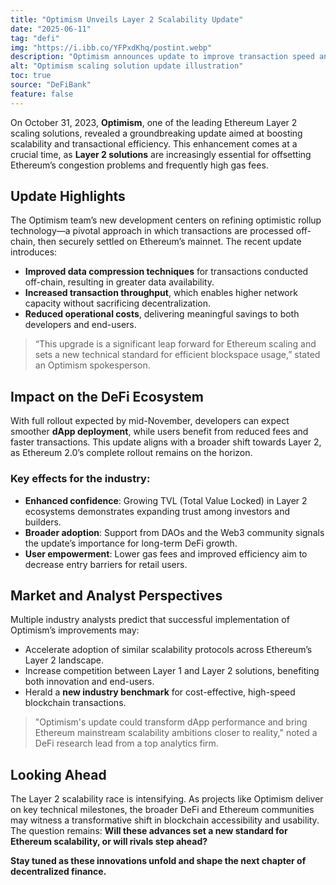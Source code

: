 ```yaml
---
title: "Optimism Unveils Layer 2 Scalability Update"
date: "2025-06-11"
tag: "defi"
img: "https://i.ibb.co/YFPxdKhq/postint.webp"
description: "Optimism announces update to improve transaction speed and lower fees for Ethereum Layer 2"
alt: "Optimism scaling solution update illustration"
toc: true
source: "DeFiBank"
feature: false
---
```


On October 31, 2023, **Optimism**, one of the leading Ethereum Layer 2 scaling solutions, revealed a groundbreaking update aimed at boosting scalability and transactional efficiency. This enhancement comes at a crucial time, as **Layer 2 solutions** are increasingly essential for offsetting Ethereum’s congestion problems and frequently high gas fees.

## Update Highlights

The Optimism team’s new development centers on refining optimistic rollup technology—a pivotal approach in which transactions are processed off-chain, then securely settled on Ethereum’s mainnet. The recent update introduces:

- **Improved data compression techniques** for transactions conducted off-chain, resulting in greater data availability.
- **Increased transaction throughput**, which enables higher network capacity without sacrificing decentralization.
- **Reduced operational costs**, delivering meaningful savings to both developers and end-users.

> “This upgrade is a significant leap forward for Ethereum scaling and sets a new technical standard for efficient blockspace usage,” stated an Optimism spokesperson.

## Impact on the DeFi Ecosystem

With full rollout expected by mid-November, developers can expect smoother **dApp deployment**, while users benefit from reduced fees and faster transactions. This update aligns with a broader shift towards Layer 2, as Ethereum 2.0’s complete rollout remains on the horizon.

### Key effects for the industry:

- **Enhanced confidence**: Growing TVL (Total Value Locked) in Layer 2 ecosystems demonstrates expanding trust among investors and builders.
- **Broader adoption**: Support from DAOs and the Web3 community signals the update’s importance for long-term DeFi growth.
- **User empowerment**: Lower gas fees and improved efficiency aim to decrease entry barriers for retail users.

## Market and Analyst Perspectives

Multiple industry analysts predict that successful implementation of Optimism’s improvements may:

- Accelerate adoption of similar scalability protocols across Ethereum’s Layer 2 landscape.
- Increase competition between Layer 1 and Layer 2 solutions, benefiting both innovation and end-users.
- Herald a **new industry benchmark** for cost-effective, high-speed blockchain transactions.

> "Optimism's update could transform dApp performance and bring Ethereum mainstream scalability ambitions closer to reality," noted a DeFi research lead from a top analytics firm.

## Looking Ahead

The Layer 2 scalability race is intensifying. As projects like Optimism deliver on key technical milestones, the broader DeFi and Ethereum communities may witness a transformative shift in blockchain accessibility and usability. The question remains: **Will these advances set a new standard for Ethereum scalability, or will rivals step ahead?**

**Stay tuned as these innovations unfold and shape the next chapter of decentralized finance.**
